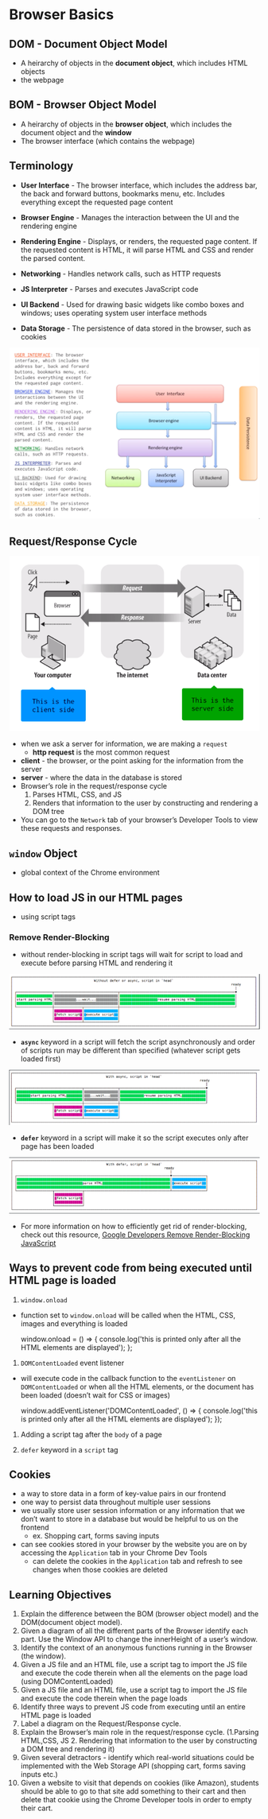 Browser Basics
==============

DOM - Document Object Model
---------------------------

-   A heirarchy of objects in the **document object**, which includes HTML objects
-   the webpage

BOM - Browser Object Model
--------------------------

-   A heirarchy of objects in the **browser object**, which includes the document object and the **window**
-   The browser interface (which contains the webpage)

Terminology
-----------

-   **User Interface** - The browser interface, which includes the address bar, the back and forward buttons, bookmarks menu, etc. Includes everything except the requested page content

-   **Browser Engine** - Manages the interaction between the UI and the rendering engine

-   **Rendering Engine** - Displays, or renders, the requested page content. If the requested content is HTML, it will parse HTML and CSS and render the parsed content.

-   **Networking** - Handles network calls, such as HTTP requests

-   **JS Interpreter** - Parses and executes JavaScript code

-   **UI Backend** - Used for drawing basic widgets like combo boxes and windows; uses operating system user interface methods

-   **Data Storage** - The persistence of data stored in the browser, such as cookies

![Browser Layers](./browser_layers.png)

Request/Response Cycle
----------------------

![Request/Response Cycle](./request_response_cycle.png)

-   when we ask a server for information, we are making a `request`
    -   **http request** is the most common request
-   **client** - the browser, or the point asking for the information from the server
-   **server** - where the data in the database is stored
-   Browser’s role in the request/response cycle
    1.  Parses HTML, CSS, and JS
    2.  Renders that information to the user by constructing and rendering a DOM tree
-   You can go to the `Network` tab of your browser’s Developer Tools to view these requests and responses.

`window` Object
---------------

-   global context of the Chrome environment

How to load JS in our HTML pages
--------------------------------

-   using script tags

    <!DOCTYPE html>
    <html lang="en">
    <head>
      <script type="text/javascript" src="entry.js"></script>
    </head>
    <body>
    </body>
    </html>

### Remove Render-Blocking

-   without render-blocking in script tags will wait for script to load and execute before parsing HTML and rendering it

    <script type="text/javascript" src="entry.js"></script>

![No Async or Defer](./no_async_defer.png)

-   **`async`** keyword in a script will fetch the script asynchronously and order of scripts run may be different than specified (whatever script gets loaded first)

    <script async type="text/javascript" src="entry.js"></script>

![Async](./async.png)

-   **`defer`** keyword in a script will make it so the script executes only after page has been loaded

    <script defer type="text/javascript" src="entry.js"></script>

![Defer](./defer.png)

-   For more information on how to efficiently get rid of render-blocking, check out this resource, [Google Developers Remove Render-Blocking JavaScript](https://developers.google.com/speed/docs/insights/BlockingJS)

Ways to prevent code from being executed until HTML page is loaded
------------------------------------------------------------------

1.  `window.onload`

-   function set to `window.onload` will be called when the HTML, CSS, images and everything is loaded

    window.onload = () => {
      console.log('this is printed only after all the HTML elements are displayed');
    };

1.  `DOMContentLoaded` event listener

-   will execute code in the callback function to the `eventListener` on `DOMContentLoaded` or when all the HTML elements, or the document has been loaded (doesn’t wait for CSS or images)

    window.addEventListener('DOMContentLoaded', () => {
      console.log('this is printed only after all the HTML elements are displayed');
    });

1.  Adding a script tag after the `body` of a page

    <!DOCTYPE html>
    <html lang="en">
      <head>
      </head>
      <body>
      </body>
      <script async>
        console.log('this is printed only after all the HTML elements are displayed');
      </script>
    </html>

1.  `defer` keyword in a `script` tag

    <!DOCTYPE html>
    <html lang="en">
      <head>
        <script defer type="text/javascript" src="entry.js"></script>
      </head>
      <body>
      </body>
    </html>

Cookies
-------

-   a way to store data in a form of key-value pairs in our frontend
-   one way to persist data throughout multiple user sessions
-   we usually store user session information or any information that we don’t want to store in a database but would be helpful to us on the frontend
    -   ex. Shopping cart, forms saving inputs
-   can see cookies stored in your browser by the website you are on by accessing the `Application` tab in your Chrome Dev Tools
    -   can delete the cookies in the `Application` tab and refresh to see changes when those cookies are deleted

Learning Objectives
-------------------

1.  Explain the difference between the BOM (browser object model) and the DOM(document object model).
2.  Given a diagram of all the different parts of the Browser identify each part. Use the Window API to change the innerHeight of a user’s window.
3.  Identify the context of an anonymous functions running in the Browser (the window).
4.  Given a JS file and an HTML file, use a script tag to import the JS file and execute the code therein when all the elements on the page load (using DOMContentLoaded)
5.  Given a JS file and an HTML file, use a script tag to import the JS file and execute the code therein when the page loads
6.  Identify three ways to prevent JS code from executing until an entire HTML page is loaded
7.  Label a diagram on the Request/Response cycle.
8.  Explain the Browser’s main role in the request/response cycle. (1.Parsing HTML,CSS, JS 2. Rendering that information to the user by constructing a DOM tree and rendering it)
9.  Given several detractors - identify which real-world situations could be implemented with the Web Storage API (shopping cart, forms saving inputs etc.)
10. Given a website to visit that depends on cookies (like Amazon), students should be able to go to that site add something to their cart and then delete that cookie using the Chrome Developer tools in order to empty their cart.
